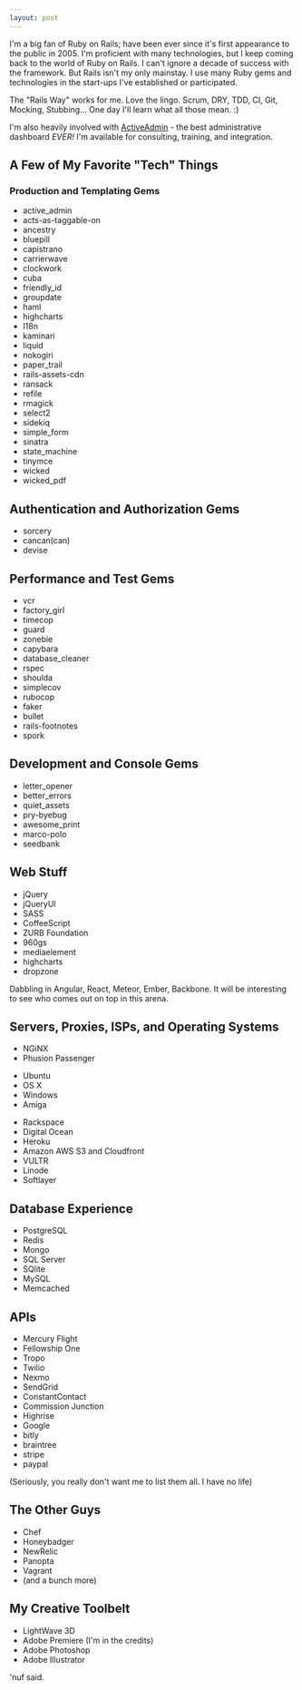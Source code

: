 ```yaml
---
layout: post
---
```


I'm a big fan of Ruby on Rails; have been ever since it's first appearance to the public in 2005. I'm proficient with many technologies, but I keep coming back to the world of Ruby on Rails. I can't ignore a decade of success with the framework.
But Rails isn't my only mainstay. I use many Ruby gems and technologies in the start-ups I've established or participated.

The "Rails Way" works for me. Love the lingo. Scrum, DRY, TDD, CI, Git, Mocking, Stubbing... One day I'll learn what all those mean. :)

I'm also heavily involved with <a href="http://activeadmin.info/" target="_blank">ActiveAdmin</a> - the best administrative dashboard <i>EVER!</i>
I'm available for consulting, training, and integration.

## A Few of My Favorite "Tech" Things

### Production and Templating Gems


<ul class="columns3 nodot">
	<li>active_admin</li>
	<li>acts-as-taggable-on</li>
	<li>ancestry</li>
	<li>bluepill</li>
	<li>capistrano</li>
	<li>carrierwave</li>
	<li>clockwork</li>
	<li>cuba</li>
	<li>friendly_id</li>
	<li>groupdate</li>
	<li>haml</li>
	<li>highcharts</li>
	<li>I18n</li>
	<li>kaminari</li>
	<li>liquid</li>
	<li>nokogiri</li>
	<li>paper_trail</li>
	<li>rails-assets-cdn</li>
	<li>ransack</li>
	<li>refile</li>
	<li>rmagick</li>
	<li>select2</li>
	<li>sidekiq</li>
	<li>simple_form</li>
	<li>sinatra</li>
	<li>state_machine</li>
	<li>tinymce</li>
	<li>wicked <i class="fa fa-info-circle" title="as in Cool, not the 666 stuff"></i></li>
	<li>wicked_pdf <i class="fa fa-info-circle" title="PDFs are the devil"></i></li>
</ul>


## Authentication and Authorization Gems

<ul class="columns3 nodot">
	<li>sorcery</li>
  <li>cancan(can)</li>
	<li>devise</li>
</ul>

## Performance and Test Gems

<ul class="columns3 nodot">
	<li>vcr</li>
  <li>factory_girl</li>
  <li>timecop</li>
  <li>guard</li>
  <li>zonebie</li>
  <li>capybara</li>
  <li>database_cleaner</li>
  <li>rspec</li>
  <li>shoulda</li>
  <li>simplecov</li>
  <li>rubocop</li>
  <li>faker</li>
  <li>bullet</li>
  <li>rails-footnotes</li>
  <li>spork</li>
</ul>

## Development and Console Gems

<ul class="columns3 nodot">
	<li>letter_opener <i class="fa fa-info-circle" title="I'm a contributor"></i></li>
	<li>better_errors</li>
	<li>quiet_assets</li>
	<li>pry-byebug</li>
	<li>awesome_print</li>
	<li>marco-polo</li>
	<li>seedbank <i class="fa fa-info-circle" title="I'm a contributor"></i></li>
</ul>

## Web Stuff

<ul class="columns3 nodot">
	<li>jQuery</li>
	<li>jQueryUI</li>
	<li>SASS</li>
	<li>CoffeeScript</li>
	<li>ZURB Foundation</li>
	<li>960gs</li>
	<li>mediaelement</li>
	<li>highcharts</li>
	<li>dropzone</li>
</ul>


Dabbling in Angular, React, Meteor, Ember, Backbone. It will be interesting to see who comes out on top in this arena.

## Servers, Proxies, ISPs, and Operating Systems

<ul class="columns3 nodot">
	<li>NGiNX</li>
	<li>Phusion Passenger</li>
</ul>


<ul class="columns3 nodot">
	<li>Ubuntu</li>
	<li>OS X</li>
	<li>Windows</li>
	<li>Amiga</li>
</ul>


<ul class="columns3 nodot">
	<li>Rackspace</li>
	<li>Digital Ocean</li>
	<li>Heroku</li>
	<li>Amazon AWS S3 and Cloudfront</li>
	<li>VULTR</li>
	<li>Linode</li>
	<li>Softlayer</li>
</ul>


## Database Experience

<ul class="columns3 nodot">
	<li>PostgreSQL</li>
	<li>Redis</li>
	<li>Mongo</li>
	<li>SQL Server</li>
	<li>SQlite</li>
	<li>MySQL</li>
	<li>Memcached</li>
</ul>


## APIs

<ul class="columns3 nodot">
	<li>Mercury Flight</li>
	<li>Fellowship One</li>
	<li>Tropo</li>
	<li>Twilio</li>
	<li>Nexmo</li>
	<li>SendGrid</li>
	<li>ConstantContact</li>
	<li>Commission Junction</li>
	<li>Highrise</li>
	<li>Google</li>
	<li>bitly</li>
	<li>braintree</li>
	<li>stripe</li>
	<li>paypal</li>
</ul>

(Seriously, you really don't want me to list them all. I have no life)

## The Other Guys

<ul class="columns3 nodot">
	<li>Chef</li>
	<li>Honeybadger</li>
	<li>NewRelic</li>
	<li>Panopta</li>
	<li>Vagrant</li>
	<li>(and a bunch more)</li>
</ul>


## My Creative Toolbelt

<ul class="columns3 nodot">
	<li>LightWave 3D</li>
  <li>Adobe Premiere (I'm in the credits)</li>
  <li>Adobe Photoshop</li>
  <li>Adobe Illustrator</li>
</ul>

'nuf said.